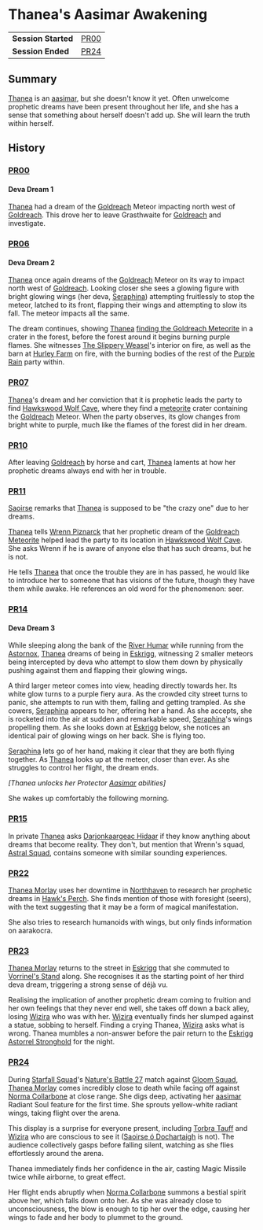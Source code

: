 # Thanea's Aasimar Awakening

|||
| --- | --- |
| **Session Started** | [PR00](../../sessions/PR00.md) | storyline.2
| **Session Ended** | [PR24](../../sessions/PR24.md) |

## Summary

[Thanea](../../../astarus/people/thanea.md) is an [aasimar](../../lineages/aasimar.md), but she doesn't know it yet. Often unwelcome prophetic dreams have been present throughout her life, and she has a sense that something about herself doesn't add up. She will learn the truth within herself.

## History

### [PR00](../../sessions/PR00.md)

#### Deva Dream 1

[Thanea](../../../astarus/people/thanea.md) had a dream of the [Goldreach](../../civilisations/kingdom-of-astor/SETTLEMENTS/GOLDREACH/README.md) Meteor impacting north west of [Goldreach](../../civilisations/kingdom-of-astor/SETTLEMENTS/GOLDREACH/README.md). This drove her to leave Grasthwaite for [Goldreach](../../civilisations/kingdom-of-astor/SETTLEMENTS/GOLDREACH/README.md) and investigate.

### [PR06](../../sessions/PR06.md)

#### Deva Dream 2

[Thanea](../../../astarus/people/thanea.md) once again dreams of the [Goldreach](../../civilisations/kingdom-of-astor/SETTLEMENTS/GOLDREACH/README.md) Meteor on its way to impact north west of [Goldreach](../../civilisations/kingdom-of-astor/SETTLEMENTS/GOLDREACH/README.md). Looking closer she sees a glowing figure with bright glowing wings (her deva, [Seraphina](../../characters/seraphina.md)) attempting fruitlessly to stop the meteor, latched to its front, flapping their wings and attempting to slow its fall. The meteor impacts all the same.

The dream continues, showing [Thanea](../../../astarus/people/thanea.md) [finding the Goldreach Meteorite](finding-the-goldreach-meteorite.md) in a crater in the forest, before the forest around it begins burning purple flames. She witnesses [The Slippery Weasel](../../civilisations/kingdom-of-astor/SETTLEMENTS/GOLDREACH/the-slippery-weasel.md)'s interior on fire, as well as the barn at [Hurley Farm](../../civilisations/kingdom-of-astor/SETTLEMENTS/GOLDREACH/hurley-farm.md) on fire, with the burning bodies of the rest of the [Purple Rain](../../campaigns/purple-rain.md) party within.

### [PR07](../../sessions/PR07.md)

[Thanea](../../../astarus/people/thanea.md)'s dream and her conviction that it is prophetic leads the party to find [Hawkswood Wolf Cave](../../civilisations/kingdom-of-astor/SETTLEMENTS/GOLDREACH/hawkswood-wolf-cave.md), where they find a [meteorite](../../items/meteoric/meteorite.md) crater containing the [Goldreach](../../civilisations/kingdom-of-astor/SETTLEMENTS/GOLDREACH/README.md) Meteor. When the party observes, its glow changes from bright white to purple, much like the flames of the forest did in her dream.

### [PR10](../../sessions/PR10.md)

After leaving [Goldreach](../../civilisations/kingdom-of-astor/SETTLEMENTS/GOLDREACH/README.md) by horse and cart, [Thanea](../../../astarus/people/thanea.md) laments at how her prophetic dreams always end with her in trouble.

### [PR11](../../sessions/PR11.md)

[Saoirse](../../../astarus/people/saoirse.md) remarks that [Thanea](../../../astarus/people/thanea.md) is supposed to be "the crazy one" due to her dreams.

[Thanea](../../../astarus/people/thanea.md) tells [Wrenn Piznarck](../../characters/wrenn-piznarck.md) that her prophetic dream of the [Goldreach Meteorite](../../items/meteoric/meteorites/goldreach-meteorite.md) helped lead the party to its location in [Hawkswood Wolf Cave](../../civilisations/kingdom-of-astor/SETTLEMENTS/GOLDREACH/hawkswood-wolf-cave.md). She asks Wrenn if he is aware of anyone else that has such dreams, but he is not.

He tells [Thanea](../../../astarus/people/thanea.md) that once the trouble they are in has passed, he would like to introduce her to someone that has visions of the future, though they have them while awake. He references an old word for the phenomenon: seer.

### [PR14](../../sessions/PR14.md)

#### Deva Dream 3

While sleeping along the bank of the [River Humar](../../places/rivers-lakes/river-humar.md) while running from the [Astornox](../../organisations/astornox/astornox.md), [Thanea](../../../astarus/people/thanea.md) dreams of being in [Eskrigg](../../places/cities/eskrigg.md), witnessing 2 smaller meteors being intercepted by deva who attempt to slow them down by physically pushing against them and flapping their glowing wings.

A third larger meteor comes into view, heading directly towards her. Its white glow turns to a purple fiery aura. As the crowded city street turns to panic, she attempts to run with them, falling and getting trampled. As she cowers, [Seraphina](../../characters/seraphina.md) appears to her, offering her a hand. As she accepts, she is rocketed into the air at sudden and remarkable speed, [Seraphina](../../characters/seraphina.md)'s wings propelling them. As she looks down at [Eskrigg](../../places/cities/eskrigg.md) below, she notices an identical pair of glowing wings on her back. She is flying too.

[Seraphina](../../characters/seraphina.md) lets go of her hand, making it clear that they are both flying together. As [Thanea](../../../astarus/people/thanea.md) looks up at the meteor, closer than ever. As she struggles to control her flight, the dream ends.

*[Thanea unlocks her Protector [Aasimar](../lineages/aasimar.md) abilities]*

She wakes up comfortably the following morning.

### [PR15](../../sessions/PR15.md)

In private [Thanea](../../../astarus/people/thanea.md) asks [Darjonkaargeac Hidaar](../../characters/darjonkaargeac-hidaar.md) if they know anything about dreams that become reality. They don't, but mention that Wrenn's squad, [Astral Squad](../../organisations/astorrel/squads/astral-squad.md), contains someone with similar sounding experiences.

### [PR22](../../sessions/PR22.md)

[Thanea Morlay](../../characters/thanea-morlay.md) uses her downtime in [Northhaven](../../places/cities/northhaven.md) to research her prophetic dreams in [Hawk's Perch](../../places/buildings/hawks-perch.md). She finds mention of those with foresight (seers), with the text suggesting that it may be a form of magical manifestation.

She also tries to research humanoids with wings, but only finds information on aarakocra.

### [PR23](../../sessions/PR23.md)

[Thanea Morlay](../../characters/thanea-morlay.md) returns to the street in [Eskrigg](../../places/cities/eskrigg.md) that she commuted to [Vorrinel's Stand](../../places/buildings/vorrinels-stand.md) along. She recognises it as the starting point of her third deva dream, triggering a strong sense of déjà vu.

Realising the implication of another prophetic dream coming to fruition and her own feelings that they never end well, she takes off down a back alley, losing [Wizira](../../characters/wizira.md) who was with her. [Wizira](../../characters/wizira.md) eventually finds her slumped against a statue, sobbing to herself. Finding a crying Thanea, [Wizira](../../characters/wizira.md) asks what is wrong. Thanea mumbles a non-answer before the pair return to the [Eskrigg Astorrel Stronghold](../../places/strongholds/eskrigg-astorrel-stronghold.md) for the night.

### [PR24](../../sessions/PR24.md)

During [Starfall Squad](../../organisations/astorrel/squads/starfall-squad.md)'s [Nature's Battle 27](natures-battle-27.md) match against [Gloom Squad](../../organisations/astorrel/squads/gloom-squad.md), [Thanea Morlay](../../characters/thanea-morlay.md) comes incredibly close to death while facing off against [Norma Collarbone](../../characters/norma-collarbone.md) at close range. She digs deep, activating her [aasimar](../../lineages/aasimar.md) Radiant Soul feature for the first time. She sprouts yellow-white radiant wings, taking flight over the arena.

This display is a surprise for everyone present, including [Torbra Tauff](../../characters/torbra-tauff.md) and [Wizira](../../characters/wizira.md) who are conscious to see it ([Saoirse ó Dochartaigh](../../characters/saoirse-o-dochartaigh.md) is not). The audience collectively gasps before falling silent, watching as she flies effortlessly around the arena.

Thanea immediately finds her confidence in the air, casting Magic Missile twice while airborne, to great effect.

Her flight ends abruptly when [Norma Collarbone](../../characters/norma-collarbone.md) summons a bestial spirit above her, which falls down onto her. As she was already close to unconsciousness, the blow is enough to tip her over the edge, causing her wings to fade and her body to plummet to the ground.
